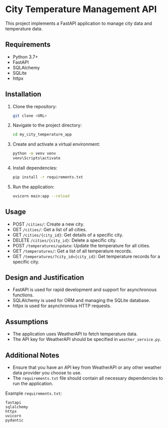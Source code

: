 # City Temperature Management API

This project implements a FastAPI application to manage city data and temperature data.

## Requirements

- Python 3.7+
- FastAPI
- SQLAlchemy
- SQLite
- httpx

## Installation

1. Clone the repository:
    ```bash
    git clone <URL>
    ```

2. Navigate to the project directory:
    ```bash
    cd my_city_temperature_app
    ```

3. Create and activate a virtual environment:
    ```bash
    python -m venv venv
    venv\Scripts\activate
    ```

4. Install dependencies:
    ```bash
    pip install -r requirements.txt
    ```

5. Run the application:
    ```bash
    uvicorn main:app --reload
    ```

## Usage

- POST `/cities/`: Create a new city.
- GET `/cities/`: Get a list of all cities.
- GET `/cities/{city_id}`: Get details of a specific city.
- DELETE `/cities/{city_id}`: Delete a specific city.
- POST `/temperatures/update`: Update the temperature for all cities.
- GET `/temperatures/`: Get a list of all temperature records.
- GET `/temperatures/?city_id={city_id}`: Get temperature records for a specific city.

## Design and Justification

- FastAPI is used for rapid development and support for asynchronous functions.
- SQLAlchemy is used for ORM and managing the SQLite database.
- httpx is used for asynchronous HTTP requests.

## Assumptions

- The application uses WeatherAPI to fetch temperature data.
- The API key for WeatherAPI should be specified in `weather_service.py`.

## Additional Notes

- Ensure that you have an API key from WeatherAPI or any other weather data provider you choose to use.
- The `requirements.txt` file should contain all necessary dependencies to run the application.

Example `requirements.txt`:
```plaintext
fastapi
sqlalchemy
httpx
uvicorn
pydantic
